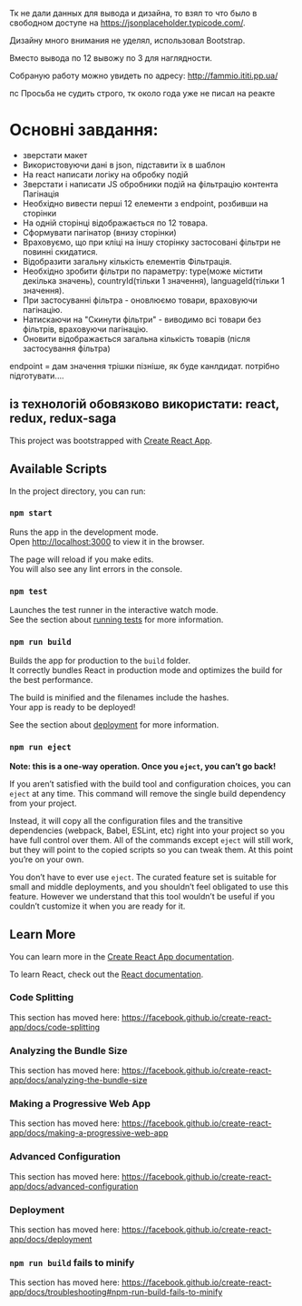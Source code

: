 Тк не дали данных для вывода и дизайна, то взял то что было в свободном доступе на https://jsonplaceholder.typicode.com/. 

Дизайну много внимания не уделял, использовал Bootstrap.

Вместо вывода по 12 вывожу по 3 для наглядности.

Собраную работу можно увидеть по адресу: http://fammio.ititi.pp.ua/

пс Просьба не судить строго, тк около года уже не писал на реакте

# Основні завдання:
 - зверстати макет
 - Використовуючи дані в json, підставити їх в шаблон
 - На react написати логіку на обробку подій
 - Зверстати і написати JS обробники подій на фільтрацію контента
Пагінація
 - Необхідно вивести перші 12 елементи з endpoint, розбивши на сторінки
 - На одній сторінці відображається по 12 товара.
 - Сформувати пагінатор (внизу сторінки)
 - Враховуємо, що при кліці на іншу сторінку застосовані фільтри не повинні скидатися.
 - Відобразити загальну кількість елементів
Фільтрація.
 - Необхідно зробити фільтри по параметру: type(може містити декілька значень), countryId(тільки 1 значення), languageId(тільки 1 значення).
 - При застосуванні фільтра - оновлюємо товари, враховуючи пагінацію.
 - Натискаючи на "Скинути фільтри" - виводимо всі товари без фільтрів, враховуючи пагінацію.
 - Оновити відображається загальна кількість товарів (після застосування фільтра)
 
endpoint = дам значення трішки пізніше, як буде канлдидат. потрібно підготувати....

із технологій обовязково використати:
  react, redux, redux-saga
--------
This project was bootstrapped with [Create React App](https://github.com/facebook/create-react-app).

## Available Scripts

In the project directory, you can run:

### `npm start`

Runs the app in the development mode.<br />
Open [http://localhost:3000](http://localhost:3000) to view it in the browser.

The page will reload if you make edits.<br />
You will also see any lint errors in the console.

### `npm test`

Launches the test runner in the interactive watch mode.<br />
See the section about [running tests](https://facebook.github.io/create-react-app/docs/running-tests) for more information.

### `npm run build`

Builds the app for production to the `build` folder.<br />
It correctly bundles React in production mode and optimizes the build for the best performance.

The build is minified and the filenames include the hashes.<br />
Your app is ready to be deployed!

See the section about [deployment](https://facebook.github.io/create-react-app/docs/deployment) for more information.

### `npm run eject`

**Note: this is a one-way operation. Once you `eject`, you can’t go back!**

If you aren’t satisfied with the build tool and configuration choices, you can `eject` at any time. This command will remove the single build dependency from your project.

Instead, it will copy all the configuration files and the transitive dependencies (webpack, Babel, ESLint, etc) right into your project so you have full control over them. All of the commands except `eject` will still work, but they will point to the copied scripts so you can tweak them. At this point you’re on your own.

You don’t have to ever use `eject`. The curated feature set is suitable for small and middle deployments, and you shouldn’t feel obligated to use this feature. However we understand that this tool wouldn’t be useful if you couldn’t customize it when you are ready for it.

## Learn More

You can learn more in the [Create React App documentation](https://facebook.github.io/create-react-app/docs/getting-started).

To learn React, check out the [React documentation](https://reactjs.org/).

### Code Splitting

This section has moved here: https://facebook.github.io/create-react-app/docs/code-splitting

### Analyzing the Bundle Size

This section has moved here: https://facebook.github.io/create-react-app/docs/analyzing-the-bundle-size

### Making a Progressive Web App

This section has moved here: https://facebook.github.io/create-react-app/docs/making-a-progressive-web-app

### Advanced Configuration

This section has moved here: https://facebook.github.io/create-react-app/docs/advanced-configuration

### Deployment

This section has moved here: https://facebook.github.io/create-react-app/docs/deployment

### `npm run build` fails to minify

This section has moved here: https://facebook.github.io/create-react-app/docs/troubleshooting#npm-run-build-fails-to-minify
